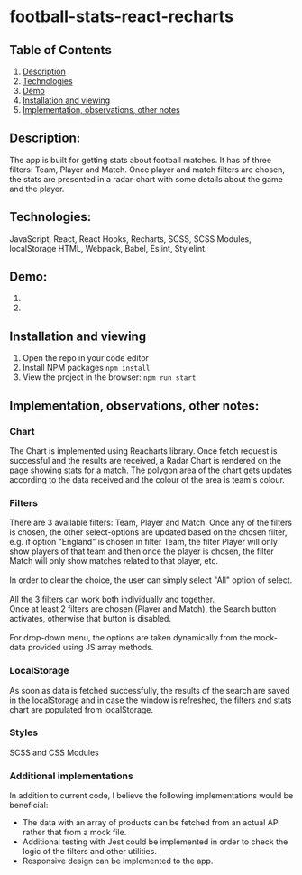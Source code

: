 # football-stats-react-recharts

## Table of Contents
1. [Description](#description)
2. [Technologies](#technologies)
3. [Demo](#demo)
4. [Installation and viewing](#installation-and-viewing)
5. [Implementation, observations, other notes](#implementation-observations-other-notes)


## Description:
The app is built for getting stats about football matches. It has of three filters: Team, Player and Match. Once player and match filters are chosen, the stats are presented in a radar-chart with some details about the game and the player.

## Technologies:
JavaScript, React, React Hooks, Recharts, SCSS, SCSS Modules, localStorage HTML, Webpack, Babel, Eslint, Stylelint.

## Demo:
1.

2.

## Installation and viewing
1. Open the repo in your code editor
2. Install NPM packages `npm install`
3. View the project in the browser: `npm run start`

## Implementation, observations, other notes:

### Chart
The Chart is implemented using Reacharts library. Once fetch request is successful and the results are received, a Radar Chart is rendered on the page showing stats for a match. The polygon area of the chart gets updates according to the data received and the colour of the area is team's colour.

### Filters
There are 3 available filters: Team, Player and Match. Once any of the filters is chosen, the other select-options are updated based on the chosen filter, e.g. if option "England" is chosen in filter Team, the filter Player will only show players of that team and then once the player is chosen, the filter Match will only show matches related to that player, etc.
</br>
</br>
In order to clear the choice, the user can simply select "All" option of select.
</br>
</br>
All the 3 filters can work both individually and together.
</br>
Once at least 2 filters are chosen (Player and Match), the Search button activates, otherwise that button is disabled.
</br>
</br>
For drop-down menu, the options are taken dynamically from the mock-data provided using JS array methods.

### LocalStorage
As soon as data is fetched successfully, the results of the search are saved in the localStorage and in case the window is refreshed, the filters and stats chart are populated from localStorage.

### Styles
SCSS and CSS Modules

### Additional implementations
In addition to current code, I believe the following implementations would be beneficial:</br>
- The data with an array of products can be fetched from an actual API rather that from a mock file.
- Additional testing with Jest could be implemented in order to check the logic of the filters and other utilities.
- Responsive design can be implemented to the app.
